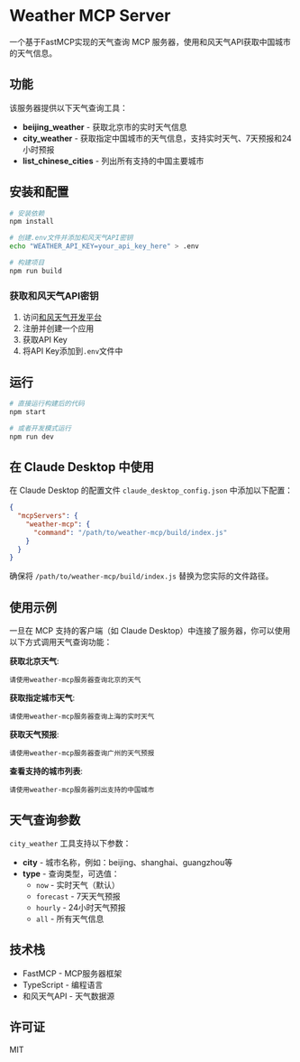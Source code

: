# Weather MCP Server

一个基于FastMCP实现的天气查询 MCP 服务器，使用和风天气API获取中国城市的天气信息。

## 功能

该服务器提供以下天气查询工具：

- **beijing_weather** - 获取北京市的实时天气信息
- **city_weather** - 获取指定中国城市的天气信息，支持实时天气、7天预报和24小时预报
- **list_chinese_cities** - 列出所有支持的中国主要城市

## 安装和配置

```bash
# 安装依赖
npm install

# 创建.env文件并添加和风天气API密钥
echo "WEATHER_API_KEY=your_api_key_here" > .env

# 构建项目
npm run build
```

### 获取和风天气API密钥

1. 访问[和风天气开发平台](https://dev.qweather.com/)
2. 注册并创建一个应用
3. 获取API Key
4. 将API Key添加到`.env`文件中

## 运行

```bash
# 直接运行构建后的代码
npm start

# 或者开发模式运行
npm run dev
```

## 在 Claude Desktop 中使用

在 Claude Desktop 的配置文件 `claude_desktop_config.json` 中添加以下配置：

```json
{
  "mcpServers": {
    "weather-mcp": {
      "command": "/path/to/weather-mcp/build/index.js"
    }
  }
}
```

确保将 `/path/to/weather-mcp/build/index.js` 替换为您实际的文件路径。

## 使用示例

一旦在 MCP 支持的客户端（如 Claude Desktop）中连接了服务器，你可以使用以下方式调用天气查询功能：

**获取北京天气**:
```
请使用weather-mcp服务器查询北京的天气
```

**获取指定城市天气**:
```
请使用weather-mcp服务器查询上海的实时天气
```

**获取天气预报**:
```
请使用weather-mcp服务器查询广州的天气预报
```

**查看支持的城市列表**:
```
请使用weather-mcp服务器列出支持的中国城市
```

## 天气查询参数

`city_weather` 工具支持以下参数：

- **city** - 城市名称，例如：beijing、shanghai、guangzhou等
- **type** - 查询类型，可选值：
  - `now` - 实时天气（默认）
  - `forecast` - 7天天气预报
  - `hourly` - 24小时天气预报
  - `all` - 所有天气信息

## 技术栈

- FastMCP - MCP服务器框架
- TypeScript - 编程语言
- 和风天气API - 天气数据源

## 许可证

MIT 